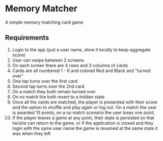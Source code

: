 # Memory Matcher
A simple memory matching card game

## Requirements

1. Login to the app (just a user name, store it locally to keep aggregate score)
2. User can swipe between 2 screens
3. On each screen there are 4 rows and 3 columns of cards
4. Cards are all numbered 1 - 6 and colored Red and Black and "turned over"
5. One tap turns over the first card
6. Second tap turns over the 2nd card
7. On a match they both remain turned over
8. On no match the both revert to a hidden state
9. Once all the cards are matched, the player is presented with their score and the option to shuffle and play again or log out. On a match the user is awarded 10 points, on a no match scenario the user loses one point. 
10. If the player leaves a game at any point, their state is persisted so that he/she can return to the game, or if the application is closed and they login with the same user name the game is resumed at the same state it was when they left